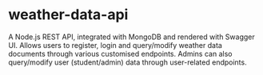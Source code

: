 # weather-data-api
A Node.js REST API, integrated with MongoDB and rendered with Swagger UI. Allows users to register, login and query/modify weather data documents through various customised endpoints. Admins can also query/modify user (student/admin) data through user-related endpoints.
